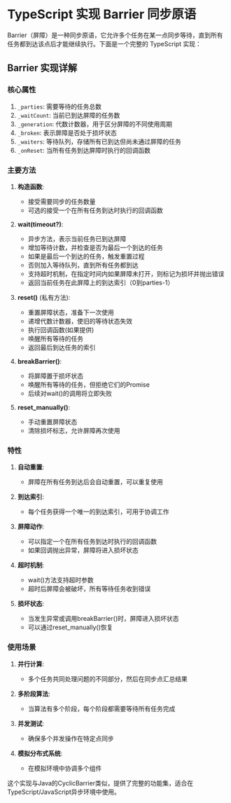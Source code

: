 # TypeScript 实现 Barrier 同步原语

Barrier（屏障）是一种同步原语，它允许多个任务在某一点同步等待，直到所有任务都到达该点后才能继续执行。下面是一个完整的 TypeScript 实现：

## Barrier 实现详解

### 核心属性

1. `_parties`: 需要等待的任务总数
2. `_waitCount`: 当前已到达屏障的任务数
3. `_generation`: 代数计数器，用于区分屏障的不同使用周期
4. `_broken`: 表示屏障是否处于损坏状态
5. `_waiters`: 等待队列，存储所有已到达但尚未通过屏障的任务
6. `_onReset`: 当所有任务到达屏障时执行的回调函数

### 主要方法

1. **构造函数**:

   - 接受需要同步的任务数量
   - 可选的接受一个在所有任务到达时执行的回调函数

2. **wait(timeout?)**:

   - 异步方法，表示当前任务已到达屏障
   - 增加等待计数，并检查是否为最后一个到达的任务
   - 如果是最后一个到达的任务，触发重置过程
   - 否则加入等待队列，直到所有任务都到达
   - 支持超时机制，在指定时间内如果屏障未打开，则标记为损坏并抛出错误
   - 返回当前任务在此屏障上的到达索引（0到parties-1）

3. **reset()** (私有方法):

   - 重置屏障状态，准备下一次使用
   - 递增代数计数器，使旧的等待状态失效
   - 执行回调函数(如果提供)
   - 唤醒所有等待的任务
   - 返回最后到达任务的索引

4. **breakBarrier()**:

   - 将屏障置于损坏状态
   - 唤醒所有等待的任务，但拒绝它们的Promise
   - 后续对wait()的调用将立即失败

5. **reset_manually()**:
   - 手动重置屏障状态
   - 清除损坏标志，允许屏障再次使用

### 特性

1. **自动重置**:

   - 屏障在所有任务到达后会自动重置，可以重复使用

2. **到达索引**:

   - 每个任务获得一个唯一的到达索引，可用于协调工作

3. **屏障动作**:

   - 可以指定一个在所有任务到达时执行的回调函数
   - 如果回调抛出异常，屏障将进入损坏状态

4. **超时机制**:

   - wait()方法支持超时参数
   - 超时后屏障会被破坏，所有等待任务收到错误

5. **损坏状态**:
   - 当发生异常或调用breakBarrier()时，屏障进入损坏状态
   - 可以通过reset_manually()恢复

### 使用场景

1. **并行计算**:

   - 多个任务共同处理问题的不同部分，然后在同步点汇总结果

2. **多阶段算法**:

   - 当算法有多个阶段，每个阶段都需要等待所有任务完成

3. **并发测试**:

   - 确保多个并发操作在特定点同步

4. **模拟分布式系统**:
   - 在模拟环境中协调多个组件

这个实现与Java的CyclicBarrier类似，提供了完整的功能集，适合在TypeScript/JavaScript异步环境中使用。
